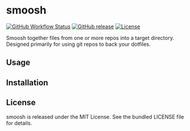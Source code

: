 smoosh
=========

[![GitHub Workflow Status](https://img.shields.io/github/workflow/status/akerl/smoosh/Build)](https://github.com/akerl/smoosh/actions)
[![GitHub release](https://img.shields.io/github/release/akerl/smoosh.svg)](https://github.com/akerl/smoosh/releases)
[![License](https://img.shields.io/github/license/akerl/smoosh)](https://github.com/akerl/smoosh/blob/master/LICENSE)

Smoosh together files from one or more repos into a target directory. Designed primarily for using git repos to back your dotfiles.

## Usage

## Installation

## License

smoosh is released under the MIT License. See the bundled LICENSE file for details.
